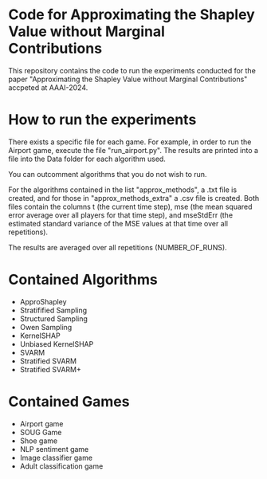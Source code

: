 # Code for Approximating the Shapley Value without Marginal Contributions
This repository contains the code to run the experiments conducted for the paper "Approximating the Shapley Value without Marginal Contributions" accpeted at AAAI-2024.

# How to run the experiments
There exists a specific file for each game.
For example, in order to run the Airport game, execute the file "run_airport.py".
The results are printed into a file into the Data folder for each algorithm used.

You can outcomment algorithms that you do not wish to run.

For the algorithms contained in the list "approx_methods", a .txt file is created, and for those in "approx_methods_extra" a .csv file is created.
Both files contain the columns t (the current time step), mse (the mean squared error average over all players for that time step), and mseStdErr (the estimated standard variance of the MSE values at that time over all repetitions).

The results are averaged over all repetitions (NUMBER_OF_RUNS).

# Contained Algorithms
- ApproShapley
- Stratifified Sampling
- Structured Sampling
- Owen Sampling
- KernelSHAP
- Unbiased KernelSHAP
- SVARM
- Stratified SVARM
- Stratified SVARM+

# Contained Games
- Airport game
- SOUG Game
- Shoe game
- NLP sentiment game
- Image classifier game
- Adult classification game
